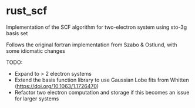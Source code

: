 # rust_scf
Implementation of the SCF algorithm for two-electron system using sto-3g basis set

Follows the original fortran implementation from Szabo & Ostlund, with some idiomatic changes

TODO:
* Expand to > 2 electron systems
* Extend the basis function library to use Gaussian Lobe fits from Whitten (https://doi.org/10.1063/1.1726470)
* Refactor two electron computation and storage if this becomes an issue for larger systems
